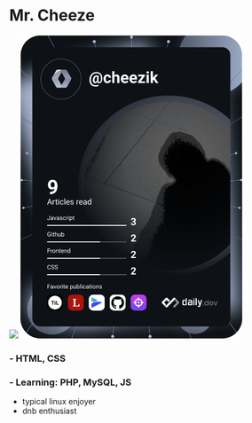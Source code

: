 # Mr. Cheeze
![](http://github-profile-summary-cards.vercel.app/api/cards/profile-details?username=Cheezik&theme=gruvbox)
<a href="https://app.daily.dev/cheezik"><img src="https://github.com/Cheezik/Cheezik/blob/main/devcard.svg" width="400" alt="Cheezik's Dev Card"/></a>
### - HTML, CSS 
### - Learning: PHP, MySQL, JS
- typical linux enjoyer
- dnb enthusiast


